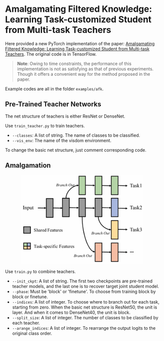 # Amalgamating Filtered Knowledge: Learning Task-customized Student from Multi-task Teachers
Here provided a new PyTorch implementation of the paper: [Amalgamating Filtered Knowledge: Learning Task-customized Student from Multi-task Teachers](https://arxiv.org/abs/1905.11569). The original code is in TensorFlow. 

> **Note**: Owing to time constraints, the performance of this implementation is not as satisfying as that of previous experiments. Though it offers a convenient way for the method proposed in the paper.

Example codes are all in the folder `examples/afk`.

## Pre-Trained Teacher Networks

The net structure of teachers is either ResNet or DenseNet.

Use `train_teacher.py` to train teachers.

- `--classes`: A list of string. The name of classes to be classified.
- `--vis_env`: The name of the visdom environment.

To change the basic net structure, just comment corresponding code.

## Amalgamation
<div  align="center">  
<img src="targetnet.png" width = "400" alt="icon"/>  
</div>

Use `train.py` to combine teachers.
- `--init_ckpt`: A list of string. The first two checkpoints are pre-trained teacher models, and the last one is to recover target joint student model.
- `--phase`: Must be 'block' or 'finetune'. To choose from training block by block or finetune.
- `--indices`: A list of integer. To choose where to branch out for each task, starting from zero. When the basic net structure is ResNet50, the unit is layer. And when it comes to DenseNet40, the unit is block.
- `--split_size`: A list of integer. The number of classes to be classified by each teacher. 
- `--arange_indices`: A list of integer. To rearrange the output logits to the original class order.


 
